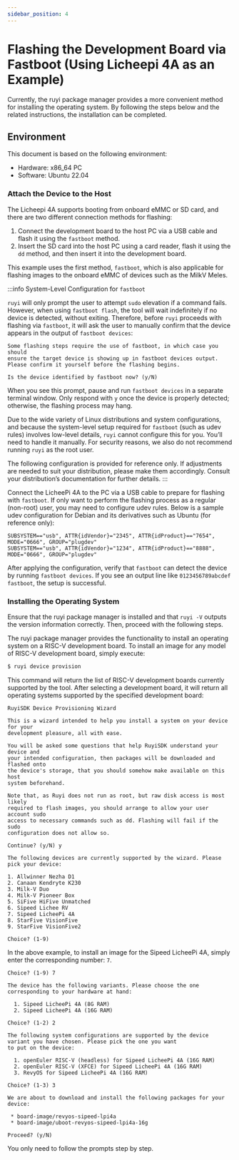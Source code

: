 ```yaml
---
sidebar_position: 4
---
```


# Flashing the Development Board via Fastboot (Using Licheepi 4A as an Example)

Currently, the ruyi package manager provides a more convenient method for installing the operating system. By following the steps below and the related instructions, the installation can be completed.

## Environment

This document is based on the following environment:
- Hardware: x86_64 PC
- Software: Ubuntu 22.04

### Attach the Device to the Host

The Licheepi 4A supports booting from onboard eMMC or SD card, and there are two different connection methods for flashing:

1. Connect the development board to the host PC via a USB cable and flash it using the `fastboot` method.
2. Insert the SD card into the host PC using a card reader, flash it using the `dd` method, and then insert it into the development board.

This example uses the first method, `fastboot`, which is also applicable for flashing images to the onboard eMMC of devices such as the MilkV Meles.

:::info System-Level Configuration for `fastboot`

`ruyi` will only prompt the user to attempt `sudo` elevation if a command fails. However, when using `fastboot flash`, the tool will wait indefinitely if no device is detected, without exiting. Therefore, before `ruyi` proceeds with flashing via `fastboot`, it will ask the user to manually confirm that the device appears in the output of `fastboot devices`:

```text
Some flashing steps require the use of fastboot, in which case you should
ensure the target device is showing up in fastboot devices output.
Please confirm it yourself before the flashing begins.

Is the device identified by fastboot now? (y/N)
```

When you see this prompt, pause and run `fastboot devices` in a separate terminal window. Only respond with `y` once the device is properly detected; otherwise, the flashing process may hang.

Due to the wide variety of Linux distributions and system configurations, and because the system-level setup required for `fastboot` (such as udev rules) involves low-level details, `ruyi` cannot configure this for you. You’ll need to handle it manually. For security reasons, we also do not recommend running `ruyi` as the root user.

The following configuration is provided for reference only. If adjustments are needed to suit your distribution, please make them accordingly. Consult your distribution’s documentation for further details.
:::

Connect the LicheePi 4A to the PC via a USB cable to prepare for flashing with `fastboot`. If only want to perform the flashing process as a regular (non-root) user, you may need to configure udev rules. Below is a sample udev configuration for Debian and its derivatives such as Ubuntu (for reference only):

```udev
SUBSYSTEM=="usb", ATTR{idVendor}="2345", ATTR{idProduct}=="7654", MODE="0666", GROUP="plugdev"
SUBSYSTEM=="usb", ATTR{idVendor}="1234", ATTR{idProduct}=="8888", MODE="0666", GROUP="plugdev"
```

After applying the configuration, verify that `fastboot` can detect the device by running `fastboot devices`. If you see an output line like `0123456789abcdef fastboot`, the setup is successful.

### Installing the Operating System

Ensure that the ruyi package manager is installed and that `ruyi -V` outputs the version information correctly. Then, proceed with the following steps.

The ruyi package manager provides the functionality to install an operating system on a RISC-V development board. To install an image for any model of RISC-V development board, simply execute:

```bash
$ ruyi device provision
```

This command will return the list of RISC-V development boards currently supported by the tool. After selecting a development board, it will return all operating systems supported by the specified development board:

```
RuyiSDK Device Provisioning Wizard

This is a wizard intended to help you install a system on your device for your
development pleasure, all with ease.

You will be asked some questions that help RuyiSDK understand your device and
your intended configuration, then packages will be downloaded and flashed onto
the device's storage, that you should somehow make available on this host
system beforehand.

Note that, as Ruyi does not run as root, but raw disk access is most likely
required to flash images, you should arrange to allow your user account sudo
access to necessary commands such as dd. Flashing will fail if the sudo
configuration does not allow so.

Continue? (y/N) y

The following devices are currently supported by the wizard. Please pick your device:

1. Allwinner Nezha D1
2. Canaan Kendryte K230
3. Milk-V Duo
4. Milk-V Pioneer Box
5. SiFive HiFive Unmatched
6. Sipeed Lichee RV
7. Sipeed LicheePi 4A
8. StarFive VisionFive
9. StarFive VisionFive2

Choice? (1-9)

```

In the above example, to install an image for the Sipeed LicheePi 4A, simply enter the corresponding number: `7`.

```
Choice? (1-9) 7

The device has the following variants. Please choose the one corresponding to your hardware at hand:

  1. Sipeed LicheePi 4A (8G RAM)
  2. Sipeed LicheePi 4A (16G RAM)

Choice? (1-2) 2

The following system configurations are supported by the device variant you have chosen. Please pick the one you want 
to put on the device:

  1. openEuler RISC-V (headless) for Sipeed LicheePi 4A (16G RAM)
  2. openEuler RISC-V (XFCE) for Sipeed LicheePi 4A (16G RAM)
  3. RevyOS for Sipeed LicheePi 4A (16G RAM)

Choice? (1-3) 3

We are about to download and install the following packages for your device:

 * board-image/revyos-sipeed-lpi4a
 * board-image/uboot-revyos-sipeed-lpi4a-16g

Proceed? (y/N) 

```

You only need to follow the prompts step by step.